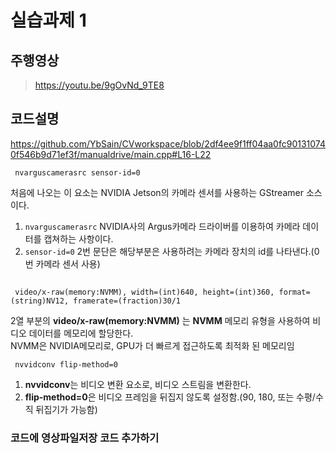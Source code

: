 # 실습과제 1
## 주행영상
> https://youtu.be/9gOvNd_9TE8

## 코드설명

https://github.com/YbSain/CVworkspace/blob/2df4ee9f1ff04aa0fc901310740f546b9d71ef3f/manualdrive/main.cpp#L16-L22

     nvarguscamerasrc sensor-id=0

처음에 나오는 이 요소는 NVIDIA Jetson의 카메라 센서를 사용하는 GStreamer 소스이다.    
1. ```nvarguscamerasrc``` NVIDIA사의 Argus카메라 드라이버를 이용하여 카메라 데이터를 캡쳐하는 사항이다.    
2. ```sensor-id=0``` 2번 문단은 해당부분은 사용하려는 카메라 장치의 id를 나타낸다.(0번 카메라 센서 사용)      

## 

     video/x-raw(memory:NVMM), width=(int)640, height=(int)360, format=(string)NV12, framerate=(fraction)30/1


2열 부분의 **video/x-raw(memory:NVMM)** 는 __NVMM__ 메모리 유형을 사용하여 비디오 데이터를 메모리에 할당한다.    
NVMM은 NVIDIA메모리로, GPU가 더 빠르게 접근하도록 최적화 된 메모리임

     nvvidconv flip-method=0

1. **nvvidconv**는 비디오 변환 요소로, 비디오 스트림을 변환한다.    
2. **flip-method=0**은 비디오 프레임을 뒤집지 않도록 설정함.(90, 180, 또는 수평/수직 뒤집기가 가능함)    


### 코드에 영상파일저장 코드 추가하기
